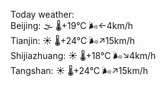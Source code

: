 Today weather:  
Beijing: 🌫  🌡️+19°C 🌬️←4km/h  
Tianjin: ☀️ 🌡️+24°C 🌬️↗15km/h  
Shijiazhuang: ☀️ 🌡️+18°C 🌬️↘4km/h  
Tangshan: ☀️ 🌡️+24°C 🌬️↗15km/h  
